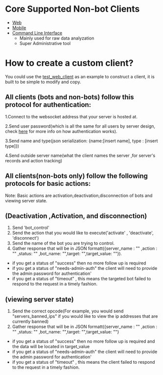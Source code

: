# Core Supported Non-bot Clients
* [Web](https://github.com/House-of-IoT/HOI-GeneralServer)
* [Mobile](https://github.com/House-of-IoT/HOI-MobileClient)
* [Command Line Interface](https://github.com/House-of-IoT/HOI-CLI)
  * Mainly used for raw data analyzation
  * Super Administrative tool

# How to create a custom client?

You could use the [test_web_client](https://github.com/House-of-IoT/HOI-GeneralServer/blob/master/TestClients/test_web_client.py)
as an example to construct a client, it is built to be simple to modify and copy.

## All clients (bots and non-bots) follow this protocol for authentication:

1.Connect to the websocket address that your server is hosted at.

2.Send user password(which is all the same for all users by server design, check [here](https://github.com/House-of-IoT/HOI-GeneralServer/blob/master/Docs/ArchitecturalDesign.MD) for more info on how authentication works).

3.Send name and type(json serialization: {name:[insert name], type : [insert type]})

4.Send outside server name(what the client names the server ,for server's records and action tracking)



## All clients(non-bots only) follow the following protocols for basic actions: 

Note: Basic actions are activation,deactivation,disconnection of bots and viewing server state.

## (Deactivation ,Activation, and disconnection)

1. Send 'bot_control'
2. Send the action that you would like to execute('activate' , 'deactivate', 'disconnect')
3. Send the name of the bot you are trying to control.
4. Gather response that will be in JSON formatt({server_name : "" ,action : "" ,status: "" ,bot_name: "",target: "",target_value: ""}).
  * if you get a status of "success" then no more follow up is required
  * if you get a status of "needs-admin-auth"  the client will need to provide the admin password for authentication'
  * if you get a status of "timeout" , this means the targeted bot failed to respond to the request in a timely fashion.



## (viewing server state)

1. Send the correct opcode(For example, you would send "servers_banned_ips" if you would like to view the ip addresses that are currently banned)
2. Gather response that will be in JSON formatt({server_name : "" ,action : "" ,status: "" ,bot_name: "",target: "",target_value: ""}
  * if you get a status of "success" then no more follow up is required and the data will be located in target_value
  * if you get a status of "needs-admin-auth"  the client will need to provide the admin password for authentication'
  * if you get a status of "timeout" , this means the client failed to respond to the request in a timely fashion.

